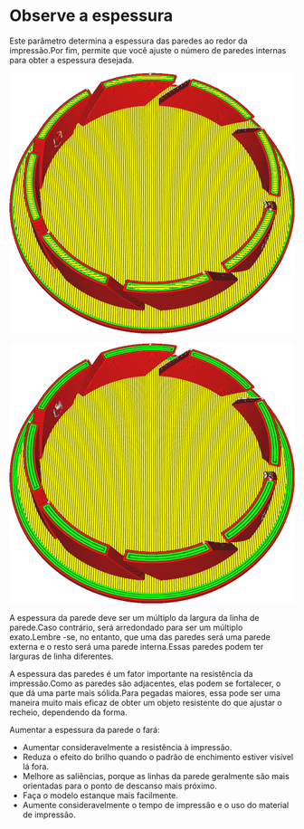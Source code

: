 Observe a espessura
====
Este parâmetro determina a espessura das paredes ao redor da impressão.Por fim, permite que você ajuste o número de paredes internas para obter a espessura desejada.

![Paredes de 0,8 mm de espessura](../../../articles/images/wall_thickness_0.8.png)

![Paredes de 1,6 mm de espessura](../../../articles/images/wall_thickness_1.6.png)

A espessura da parede deve ser um múltiplo da largura da linha de parede.Caso contrário, será arredondado para ser um múltiplo exato.Lembre -se, no entanto, que uma das paredes será uma parede externa e o resto será uma parede interna.Essas paredes podem ter larguras de linha diferentes.

A espessura das paredes é um fator importante na resistência da impressão.Como as paredes são adjacentes, elas podem se fortalecer, o que dá uma parte mais sólida.Para pegadas maiores, essa pode ser uma maneira muito mais eficaz de obter um objeto resistente do que ajustar o recheio, dependendo da forma.

Aumentar a espessura da parede o fará:
* Aumentar consideravelmente a resistência à impressão.
* Reduza o efeito do brilho quando o padrão de enchimento estiver visível lá fora.
* Melhore as saliências, porque as linhas da parede geralmente são mais orientadas para o ponto de descanso mais próximo.
* Faça o modelo estanque mais facilmente.
* Aumente consideravelmente o tempo de impressão e o uso do material de impressão.